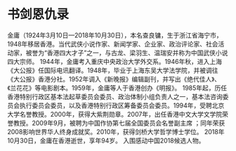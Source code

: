# 书剑恩仇录

金庸（1924年3月10日—2018年10月30日），本名查良镛，生于浙江省海宁市，1948年移居香港。当代武侠小说作家、新闻学家、企业家、政治评论家、社会活动家，被誉为“香港四大才子”之一，与古龙、梁羽生、温瑞安并称为中国武侠小说四大宗师。
1944年，金庸考入重庆中央政治大学外交系。1946年秋，进入上海《大公报》任国际电讯翻译。1948年，毕业于上海东吴大学法学院，并被调往《大公报》香港分社。1952年调入《新晚报》编辑副刊，并写出《绝代佳人》、《兰花花》等电影剧本。1959年，金庸等人于香港创办《明报》。
1985年起，历任香港特别行政区基本法起草委员会委员、政治体制小组负责人之一，基本法咨询委员会执行委员会委员，以及香港特别行政区筹备委员会委员。1994年，受聘北京大学名誉教授。2000年，获得大紫荆勋章。2007年，出任香港中文大学文学院荣誉教授。2009年9月，被聘为中国作协第七届全国委员会名誉副主席 ；同年荣获2008影响世界华人终身成就奖。2010年，获得剑桥大学哲学博士学位。
2018年10月30日，金庸在香港逝世，享年94岁。 入围感动中国2018候选人物。